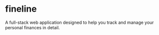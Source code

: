 # fineline
A full-stack web application designed to help you track and manage your personal finances in detail.
